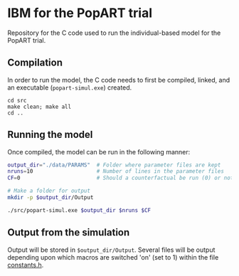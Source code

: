 IBM for the PopART trial 
========================
Repository for the C code used to run the individual-based model for the PopART trial.  

Compilation
----------------
In order to run the model, the C code needs to first be compiled, linked, and an executable (`popart-simul.exe`) created.  

```
cd src
make clean; make all
cd ..
```


Running the model
-----------------

Once compiled, the model can be run in the following manner:

```bash
output_dir="./data/PARAMS"  # Folder where parameter files are kept
nruns=10                    # Number of lines in the parameter files
CF=0                        # Should a counterfactual be run (0) or not (1)

# Make a folder for output
mkdir -p $output_dir/Output

./src/popart-simul.exe $output_dir $nruns $CF
```


Output from the simulation
--------------------------

Output will be stored in `$output_dir/Output`.  Several files will be output depending upon which macros are switched 'on' (set to 1) within the file [constants.h](src/constants.h).  

